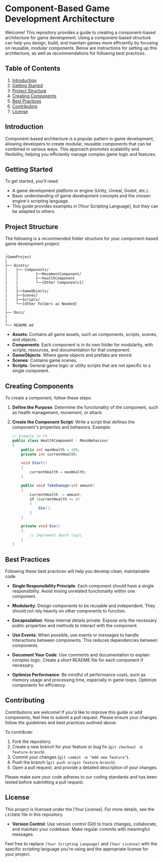 # Component-Based Game Development Architecture

Welcome! This repository provides a guide to creating a component-based architecture for game development. Using a component-based structure can help you design, build, and maintain games more efficiently by focusing on reusable, modular components. Below are instructions for setting up this architecture, as well as recommendations for following best practices.

## Table of Contents

1. [Introduction](#introduction)
2. [Getting Started](#getting-started)
3. [Project Structure](#project-structure)
4. [Creating Components](#creating-components)
5. [Best Practices](#best-practices)
6. [Contributing](#contributing)
7. [License](#license)

## Introduction

Component-based architecture is a popular pattern in game development, allowing developers to create modular, reusable components that can be combined in various ways. This approach promotes scalability and flexibility, helping you efficiently manage complex game logic and features.

## Getting Started

To get started, you'll need:

- A game development platform or engine (Unity, Unreal, Godot, etc.).
- Basic understanding of game development concepts and the chosen engine's scripting language.
- This guide provides examples in [Your Scripting Language], but they can be adapted to others.

## Project Structure

The following is a recommended folder structure for your component-based game development project:

    .
    /GameProject    
    |
    ├── Assets/
    |    ├── Components/
    |    |        ├──MovementComponent/
    |    |        ├──healthComponent
    |    |        └──[Other Components]/
    |    |        
    |    ├──GameObjects/        
    |    ├──Scenes/
    |    ├──Scripts/
    |    └──[Other Folders as Needed]
    |                   
    ├── Docs/                   
    |                  
    |
    └── README.md


- **Assets**: Contains all game assets, such as components, scripts, scenes, and objects.
- **Components**: Each component is in its own folder for modularity, with scripts, resources, and documentation for that component.
- **GameObjects**: Where game objects and prefabs are stored.
- **Scenes**: Contains game scenes.
- **Scripts**: General game logic or utility scripts that are not specific to a single component.

## Creating Components

To create a component, follow these steps:

1. **Define the Purpose**: Determine the functionality of the component, such as health management, movement, or attack.
2. **Create the Component Script**: Write a script that defines the component's properties and behaviors. Example:

   ```csharp
   // Example in C#
   public class HealthComponent : MonoBehaviour
   {
       public int maxHealth = 100;
       private int currentHealth;

       void Start()
       {
           currentHealth = maxHealth;
       }

       public void TakeDamage(int amount)
       {
           currentHealth -= amount;
           if (currentHealth <= 0)
           {
               Die();
           }
       }

       private void Die()
       {
           // Implement death logic
       }
   }


## Best Practices

Following these best practices will help you develop clean, maintainable code:

- **Single Responsibility Principle**: Each component should have a single responsibility. Avoid mixing unrelated functionality within one component.

- **Modularity**: Design components to be reusable and independent. They should not rely heavily on other components to function.

- **Encapsulation**: Keep internal details private. Expose only the necessary public properties and methods to interact with the component.

- **Use Events**: When possible, use events or messages to handle interactions between components. This reduces dependencies between components.

- **Document Your Code**: Use comments and documentation to explain complex logic. Create a short README file for each component if necessary.

- **Optimize Performance**: Be mindful of performance costs, such as memory usage and processing time, especially in game loops. Optimize components for efficiency.

## Contributing

Contributions are welcome! If you'd like to improve this guide or add components, feel free to submit a pull request. Please ensure your changes follow the guidelines and best practices outlined above.

To contribute:
1. Fork the repository.
2. Create a new branch for your feature or bug fix (`git checkout -b feature-branch`).
3. Commit your changes (`git commit -m "Add new feature"`).
4. Push the branch (`git push origin feature-branch`).
5. Open a pull request, and provide a detailed description of your changes.

Please make sure your code adheres to our coding standards and has been tested before submitting a pull request.

## License

This project is licensed under the [Your License]. For more details, see the `LICENSE` file in this repository.


- **Version Control**: Use version control (Git) to track changes, collaborate, and maintain your codebase. Make regular commits with meaningful messages.




Feel free to replace `[Your Scripting Language]` and `[Your License]` with the specific scripting language you're using and the appropriate license for your project.
